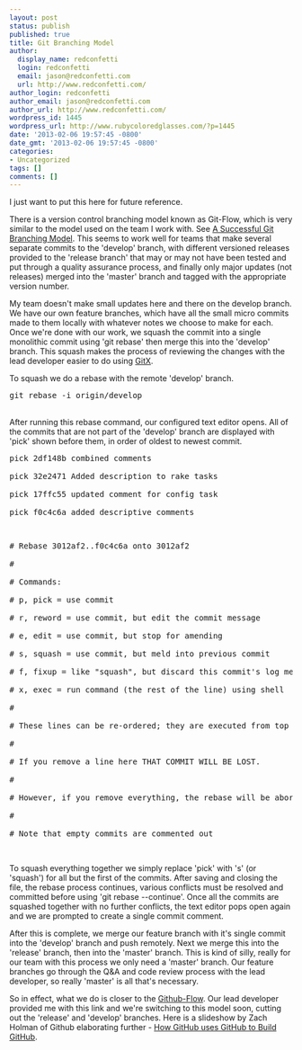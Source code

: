```yaml
---
layout: post
status: publish
published: true
title: Git Branching Model
author:
  display_name: redconfetti
  login: redconfetti
  email: jason@redconfetti.com
  url: http://www.redconfetti.com/
author_login: redconfetti
author_email: jason@redconfetti.com
author_url: http://www.redconfetti.com/
wordpress_id: 1445
wordpress_url: http://www.rubycoloredglasses.com/?p=1445
date: '2013-02-06 19:57:45 -0800'
date_gmt: '2013-02-06 19:57:45 -0800'
categories:
- Uncategorized
tags: []
comments: []
---
```

<p>I just want to put this here for future reference.</p>
<p>There is a version control branching model known as Git-Flow, which is very similar to the model used on the team I work with. See <a href="http://nvie.com/posts/a-successful-git-branching-model/" target="_blank">A Successful Git Branching Model</a>. This seems to work well for teams that make several separate commits to the 'develop' branch, with different versioned releases provided to the 'release branch' that may or may not have been tested and put through a quality assurance process, and finally only major updates (not releases) merged into the 'master' branch and tagged with the appropriate version number.</p>
<p>My team doesn't make small updates here and there on the develop branch. We have our own feature branches, which have all the small micro commits made to them locally with whatever notes we choose to make for each. Once we're done with our work, we squash the commit into a single monolithic commit using 'git rebase' then merge this into the 'develop' branch. This squash makes the process of reviewing the changes with the lead developer easier to do using <a href="http://gitx.frim.nl/" target="_blank">GitX</a>.</p>
<p>To squash we do a rebase with the remote 'develop' branch.</p>
<pre class="brush:shell">git rebase -i origin/develop</pre><br />
After running this rebase command, our configured text editor opens. All of the commits that are not part of the 'develop' branch are displayed with 'pick' shown before them, in order of oldest to newest commit.</p>
<pre class="brush:shell">pick 2df148b combined comments<br />
pick 32e2471 Added description to rake tasks<br />
pick 17ffc55 updated comment for config task<br />
pick f0c4c6a added descriptive comments</p>
<p># Rebase 3012af2..f0c4c6a onto 3012af2<br />
#<br />
# Commands:<br />
# p, pick = use commit<br />
# r, reword = use commit, but edit the commit message<br />
# e, edit = use commit, but stop for amending<br />
# s, squash = use commit, but meld into previous commit<br />
# f, fixup = like "squash", but discard this commit's log message<br />
# x, exec = run command (the rest of the line) using shell<br />
#<br />
# These lines can be re-ordered; they are executed from top to bottom.<br />
#<br />
# If you remove a line here THAT COMMIT WILL BE LOST.<br />
#<br />
# However, if you remove everything, the rebase will be aborted.<br />
#<br />
# Note that empty commits are commented out</pre><br />
To squash everything together we simply replace 'pick' with 's' (or 'squash') for all but the first of the commits. After saving and closing the file, the rebase process continues, various conflicts must be resolved and committed before using 'git rebase --continue'. Once all the commits are squashed together with no further conflicts, the text editor pops open again and we are prompted to create a single commit comment.</p>
<p>After this is complete, we merge our feature branch with it's single commit into the 'develop' branch and push remotely. Next we merge this into the 'release' branch, then into the 'master' branch. This is kind of silly, really for our team with this process we only need a 'master' branch. Our feature branches go through the Q&amp;A and code review process with the lead developer, so really 'master' is all that's necessary.</p>
<p>So in effect, what we do is closer to the <a href="http://scottchacon.com/2011/08/31/github-flow.html" target="_blank">Github-Flow</a>. Our lead developer provided me with this link and we're switching to this model soon, cutting out the 'release' and 'develop' branches. Here is a slideshow by Zach Holman of Github elaborating further - <a href="http://zachholman.com/talk/how-github-uses-github-to-build-github/" target="_blank">How GitHub uses GitHub to Build GitHub</a>.</p>
